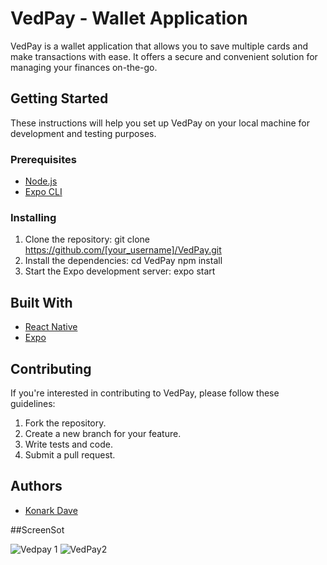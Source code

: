 # VedPay - Wallet Application

VedPay is a wallet application that allows you to save multiple cards and make transactions with ease. It offers a secure and convenient solution for managing your finances on-the-go.

## Getting Started

These instructions will help you set up VedPay on your local machine for development and testing purposes.

### Prerequisites

- [Node.js](https://nodejs.org/)
- [Expo CLI](https://docs.expo.io/versions/latest/workflow/expo-cli/)

### Installing

1. Clone the repository:
git clone https://github.com/[your_username]/VedPay.git
2. Install the dependencies:
cd VedPay
npm install
3. Start the Expo development server:
expo start


## Built With

- [React Native](https://facebook.github.io/react-native/)
- [Expo](https://expo.io/)

## Contributing

If you're interested in contributing to VedPay, please follow these guidelines:

1. Fork the repository.
2. Create a new branch for your feature.
3. Write tests and code.
4. Submit a pull request.

## Authors

- [Konark Dave](https://github.com/Konu9712)

##ScreenSot

![Vedpay 1](https://github.com/Konu9712/VedPay/assets/51238256/213edc3c-249a-4e7f-97ae-a670674eee25)  ![VedPay2](https://github.com/Konu9712/VedPay/assets/51238256/5a54196d-98ae-4b48-a8f1-74c02b94f562)

